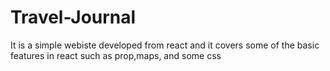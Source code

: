 # Travel-Journal
It is a simple webiste developed from react and it covers some of the basic features in react such as prop,maps, and some css
